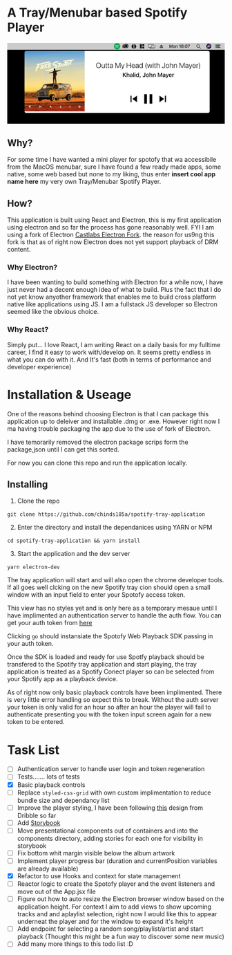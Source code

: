 # A Tray/Menubar based Spotify Player

![Spotify Tray Application Screenshot](./assets/spotify_tray_application.png)

## Why?

For some time I have wanted a mini player for spotofy that wa accessibile from the MacOS menubar, sure I have found a few ready made apps, some native, some web based but none to my liking, thus enter **insert cool app name here** my very own Tray/Menubar Spotify Player.

## How?

This application is built using React and Electron, this is my first application using electron and so far the process has gone reasonably well. FYI I am using a fork of Electron [Castlabs Electron Fork](https://github.com/castlabs/electron-releases). the reason for us9ng this fork is that as of right now Electron does not yet support playback of DRM content.

### Why Electron?

I have been wanting to build something with Electron for a while now, I have just never had a decent enough idea of what to build. Plus the fact that I do not yet know anyother framework that enables me to build cross platform native like applications using JS. I am a fullstack JS developer so Electron seemed like the obvious choice.

### Why React?

Simply put... I love React, I am writing React on a daily basis for my fulltime career, I find it easy to work with/develop on. It seems pretty endless in what you can do with it. And It's fast (both in terms of performance and developer experience)

# Installation & Useage

One of the reasons behind choosing Electron is that I can package this application up to deleiver and installable .dmg or .exe. However right now I ma having trouble packaging the app due to the use of fork of Electron.

I have temorarily removed the electron package scrips form the package,json until I can get this sorted.

For now you can clone this repo and run the application locally.

## Installing

1. Clone the repo

```
git clone https://github.com/chinds185a/spotify-tray-application
```

2. Enter the directory and install the dependanices using YARN or NPM

```
cd spotify-tray-application && yarn install
```

3. Start the application and the dev server

```
yarn electron-dev
```

The tray application will start and will also open the chrome developer tools. If all goes well clcking on the new Spotify tray cion should open a small window with an input field to enter your Spotofy access token.

This view has no styles yet and is only here as a temporary mesaue until I have implimented an authentication server to handle the auth flow. You can get your auth token from [here](https://developer.spotify.com/documentation/web-playback-sdk/quick-start/#)

Clicking `go` should instansiate the Spotofy Web Playback SDK passing in your auth token.

Once the SDK is loaded and ready for use Spotfy playback should be transfered to the Spotify tray application and start playing, the tray application is treated as a Spotify Conect player so can be selected from your Spotify app as a playback device.

As of right now only basic playback controls have been implimented. There is very little error handling so expect this to break. Without the auth server your token is only valid for an hour so after an hour the player will fail to authenticate presenting you with the token input screen again for a new token to be entered.

# Task List

- [ ] Authentication server to handle user login and token regeneration
- [ ] Tests....... lots of tests
- [x] Basic playback controls
- [ ] Replace `styled-css-grid` with own custom implimentation to reduce bundle size and dependancy list
- [ ] Improve the player styling, I have been following [this](https://cdn.dribbble.com/users/116576/screenshots/2315906/day_009_-_music_player_by_dima_blover.jpg) design from Dribble so far
- [ ] Add [Storybook](https://github.com/storybooks/storybook)
- [ ] Move presentational components out of containers and into the components directory, adding stories for each one for visibility in storybook
- [ ] Fix bottom whit margin visible below the album artwork
- [ ] Implement player progress bar (duration and currentPosition variables are already available)
- [x] Refactor to use Hooks and context for state management
- [ ] Reactor logic to create the Spotofy player and the event listeners and move out of the App.jsx file
- [ ] Figure out how to auto resize the Electron browser window based on the application height. For context I aim to add views to show upcoming tracks and and aplaylist selection, right now I would like this to appear underneat the player and for the window to expand it's height
- [ ] Add endpoint for selecting a random song/playlist/artist and start playback (Thought this might be a fun way to discover some new music)
- [ ] Add many more things to this todo list :D
